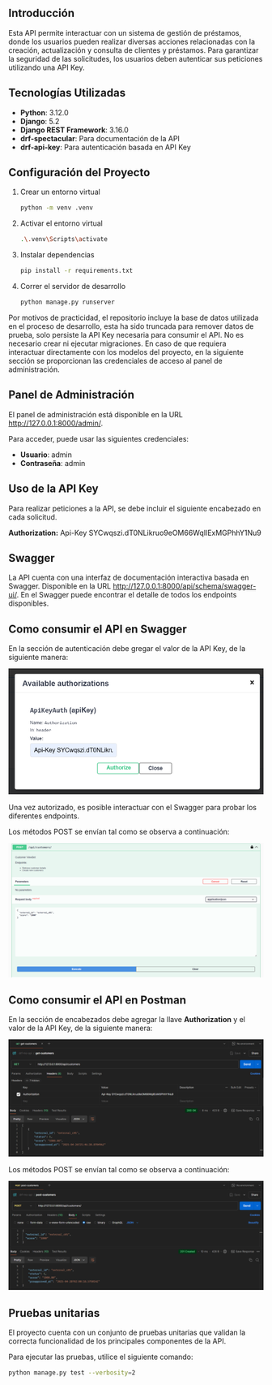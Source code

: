 ## Introducción

Esta API permite interactuar con un sistema de gestión de préstamos, donde los usuarios pueden realizar diversas acciones relacionadas con la creación, actualización y consulta de clientes y préstamos. Para garantizar la seguridad de las solicitudes, los usuarios deben autenticar sus peticiones utilizando una API Key.

## Tecnologías Utilizadas

- **Python**: 3.12.0
- **Django**: 5.2
- **Django REST Framework**: 3.16.0
- **drf-spectacular**: Para documentación de la API
- **drf-api-key**: Para autenticación basada en API Key

## Configuración del Proyecto

1. Crear un entorno virtual
    ```bash
    python -m venv .venv

2. Activar el entorno virtual
    ```bash
    .\.venv\Scripts\activate

3. Instalar dependencias
    ```bash
    pip install -r requirements.txt

4. Correr el servidor de desarrollo
    ```bash
    python manage.py runserver

Por motivos de practicidad, el repositorio incluye la base de datos utilizada en el proceso de desarrollo, esta ha sido truncada para remover datos de prueba, solo persiste la API Key necesaria para consumir el API. No es necesario crear ni ejecutar migraciones. En caso de que requiera interactuar directamente con los modelos del proyecto, en la siguiente sección se proporcionan las credenciales de acceso al panel de administración.

## Panel de Administración

El panel de administración está disponible en la URL http://127.0.0.1:8000/admin/.

Para acceder, puede usar las siguientes credenciales:

- **Usuario**: admin
- **Contraseña**: admin


## Uso de la API Key

Para realizar peticiones a la API, se debe incluir el siguiente encabezado en cada solicitud.

**Authorization:** Api-Key SYCwqszi.dT0NLikruo9eOM66WqIlExMGPhhY1Nu9

## Swagger

La API cuenta con una interfaz de documentación interactiva basada en Swagger. Disponible en la URL http://127.0.0.1:8000/api/schema/swagger-ui/. En el Swagger puede encontrar el detalle de todos los endpoints disponibles.

## Como consumir el API en Swagger

En la sección de autenticación debe gregar el valor de la API Key, de la siguiente manera:

![Logo del proyecto](docs/example_swagger.png)

Una vez autorizado, es posible interactuar con el Swagger para probar los diferentes endpoints. 

Los métodos POST se envían tal como se observa a continuación:

![Logo del proyecto](docs/example_swagger_post.png)

## Como consumir el API en Postman

En la sección de encabezados debe agregar la llave **Authorization** y el valor de la API Key, de la siguiente manera:

![Logo del proyecto](docs/example_postman.png)

Los métodos POST se envían tal como se observa a continuación:

![Logo del proyecto](docs/example_postman_post.png)

## Pruebas unitarias

El proyecto cuenta con un conjunto de pruebas unitarias que validan la correcta funcionalidad de los principales componentes de la API.

Para ejecutar las pruebas, utilice el siguiente comando:

```bash
python manage.py test --verbosity=2